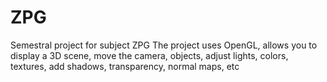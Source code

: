 # ZPG
Semestral project for subject ZPG
The project uses OpenGL, allows you to display a 3D scene, move the camera, objects, adjust lights, colors, textures, add shadows, transparency, normal maps, etc
